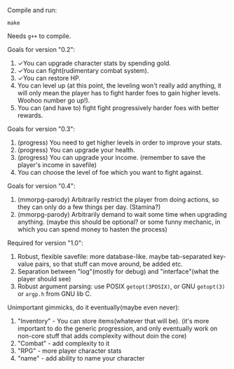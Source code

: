 
Compile and run:

	make

Needs `g++` to compile.



Goals for version "0.2":
1. ✓You can upgrade character stats by spending gold.
2. ✓You can fight(rudimentary combat system).
3. ✓You can restore HP.
4.  You can level up (at this point, the leveling won't really add anything, it will only mean the player has to fight harder foes to gain higher levels. Woohoo number go up!).
5.  You can (and have to) fight fight progressively harder foes with better rewards.


Goals for version "0.3":
1.  (progress) You need to get higher levels in order to improve your stats.
2.  (progress) You can upgrade your health.
3.  (progress) You can upgrade your income. (remember to save the player's income in savefile)
4.  You can choose the level of foe which you want to fight against.


Goals for version "0.4":
1. (mmorpg-parody) Arbitrarily restrict the player from doing actions, so they can only do a few things per day. (Stamina?)
2. (mmorpg-parody) Arbitrarily demand to wait some time when upgrading anything. (maybe this should be optional? or some funny mechanic, in which you can spend money to hasten the process)



Required for version "1.0":

1.  Robust, flexible savefile: more database-like. maybe tab-separated key-value pairs, so that stuff can move around, be added etc.
2.  Separation between "log"(mostly for debug) and "interface"(what the player should see)
3.  Robust argument parsing: use POSIX `getopt(3POSIX)`, or GNU `getopt(3)` or `argp.h` from GNU lib C.




Unimportant gimmicks, do it eventually(maybe even never):
1. "Inventory" - You can store items(whatever that will be). (it's more important to do the generic progression, and only eventually work on non-core stuff that adds complexity without doin the core)
2. "Combat" - add complexity to it
3. "RPG" - more player character stats
4. "name" - add ability to name your character
